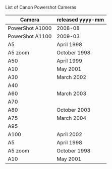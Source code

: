 List of Canon Powershot Cameras

| Camera          |released yyyy-mm|
|-----------------|:--------------|
|  PowerShot A1000|2008-08         | 
|  PowerShot A1100|2009-03         |
|A5 |April 1998 |
|A5 zoom |October 1998 |
|A50 |April 1999 |
|A10 |May 2001 |
|A30 |March 2002 |
|A40 || 
|A60 |March 2003 |
|A70 ||
|A80 |October 2003 |
|A75 |March 2004 |
|A95 ||
|A100 |April 2002 |
|A5 |April 1998 |
| A5 zoom |October 1998 |
|A10 |May 2001 |
